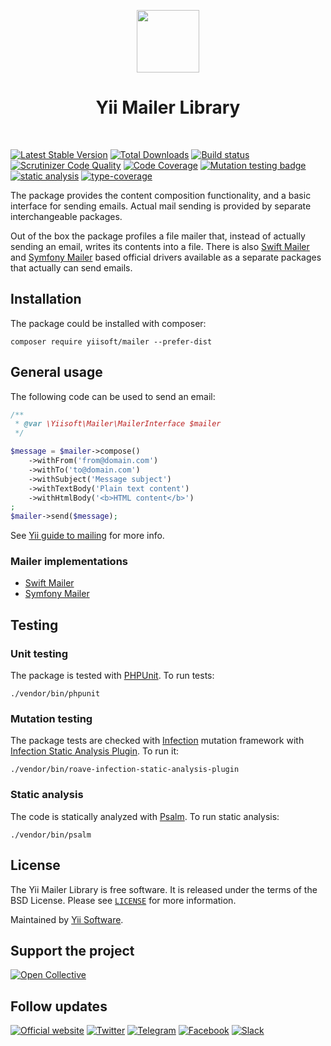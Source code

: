 <p align="center">
    <a href="https://github.com/yiisoft" target="_blank">
        <img src="https://yiisoft.github.io/docs/images/yii_logo.svg" height="100px">
    </a>
    <h1 align="center">Yii Mailer Library</h1>
    <br>
</p>

[![Latest Stable Version](https://poser.pugx.org/yiisoft/mailer/v/stable.png)](https://packagist.org/packages/yiisoft/mailer)
[![Total Downloads](https://poser.pugx.org/yiisoft/mailer/downloads.png)](https://packagist.org/packages/yiisoft/mailer)
[![Build status](https://github.com/yiisoft/mailer/workflows/build/badge.svg)](https://github.com/yiisoft/mailer/actions?query=workflow%3Abuild)
[![Scrutinizer Code Quality](https://scrutinizer-ci.com/g/yiisoft/mailer/badges/quality-score.png?b=master)](https://scrutinizer-ci.com/g/yiisoft/mailer/?branch=master)
[![Code Coverage](https://scrutinizer-ci.com/g/yiisoft/mailer/badges/coverage.png?b=master)](https://scrutinizer-ci.com/g/yiisoft/mailer/?branch=master)
[![Mutation testing badge](https://img.shields.io/endpoint?style=flat&url=https%3A%2F%2Fbadge-api.stryker-mutator.io%2Fgithub.com%2Fyiisoft%2Fmailer%2Fmaster)](https://dashboard.stryker-mutator.io/reports/github.com/yiisoft/mailer/master)
[![static analysis](https://github.com/yiisoft/mailer/workflows/static%20analysis/badge.svg)](https://github.com/yiisoft/mailer/actions?query=workflow%3A%22static+analysis%22)
[![type-coverage](https://shepherd.dev/github/yiisoft/mailer/coverage.svg)](https://shepherd.dev/github/yiisoft/mailer)


The package provides the content composition functionality, and a basic interface for sending emails.
Actual mail sending is provided by separate interchangeable packages.

Out of the box the package profiles a file mailer that, instead of actually sending an email, writes its
contents into a file. There is also [Swift Mailer](https://github.com/yiisoft/mailer-swiftmailer) and
[Symfony Mailer](https://github.com/yiisoft/mailer-symfony) based official drivers available as a
separate packages that actually can send emails.

## Installation

The package could be installed with composer:

```
composer require yiisoft/mailer --prefer-dist
```

## General usage

The following code can be used to send an email:

```php
/**
 * @var \Yiisoft\Mailer\MailerInterface $mailer
 */

$message = $mailer->compose()
    ->withFrom('from@domain.com')
    ->withTo('to@domain.com')
    ->withSubject('Message subject')
    ->withTextBody('Plain text content')
    ->withHtmlBody('<b>HTML content</b>')
;
$mailer->send($message);
```

See [Yii guide to mailing](https://github.com/yiisoft/docs/blob/master/guide/en/tutorial/mailing.md) for more info.

### Mailer implementations

- [Swift Mailer](https://github.com/yiisoft/mailer-swiftmailer)
- [Symfony Mailer](https://github.com/yiisoft/mailer-symfony)

## Testing

### Unit testing

The package is tested with [PHPUnit](https://phpunit.de/). To run tests:

```shell
./vendor/bin/phpunit
```

### Mutation testing

The package tests are checked with [Infection](https://infection.github.io/) mutation framework with
[Infection Static Analysis Plugin](https://github.com/Roave/infection-static-analysis-plugin). To run it:

```shell
./vendor/bin/roave-infection-static-analysis-plugin
```

### Static analysis

The code is statically analyzed with [Psalm](https://psalm.dev/). To run static analysis:

```shell
./vendor/bin/psalm
```

## License

The Yii Mailer Library is free software. It is released under the terms of the BSD License.
Please see [`LICENSE`](./LICENSE.md) for more information.

Maintained by [Yii Software](https://www.yiiframework.com/).

## Support the project

[![Open Collective](https://img.shields.io/badge/Open%20Collective-sponsor-7eadf1?logo=open%20collective&logoColor=7eadf1&labelColor=555555)](https://opencollective.com/yiisoft)

## Follow updates

[![Official website](https://img.shields.io/badge/Powered_by-Yii_Framework-green.svg?style=flat)](https://www.yiiframework.com/)
[![Twitter](https://img.shields.io/badge/twitter-follow-1DA1F2?logo=twitter&logoColor=1DA1F2&labelColor=555555?style=flat)](https://twitter.com/yiiframework)
[![Telegram](https://img.shields.io/badge/telegram-join-1DA1F2?style=flat&logo=telegram)](https://t.me/yii3en)
[![Facebook](https://img.shields.io/badge/facebook-join-1DA1F2?style=flat&logo=facebook&logoColor=ffffff)](https://www.facebook.com/groups/yiitalk)
[![Slack](https://img.shields.io/badge/slack-join-1DA1F2?style=flat&logo=slack)](https://yiiframework.com/go/slack)
